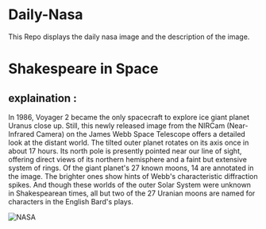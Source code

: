 # Daily-Nasa

This Repo displays the daily nasa image and the description of the image.

<!--NASA-->
# Shakespeare in Space
## explaination :

In 1986, Voyager 2 became the only spacecraft to explore ice giant planet Uranus close up. Still, this newly released image from the NIRCam (Near-Infrared Camera) on the James Webb Space Telescope offers a detailed look at the distant world. The tilted outer planet rotates on its axis once in about 17 hours. Its north pole is presently pointed near our line of sight, offering direct views of its northern hemisphere and a faint but extensive system of rings. Of the giant planet's 27 known moons, 14 are annotated in the image. The brighter ones show hints of Webb's characteristic diffraction spikes. And though these worlds of the outer Solar System were unknown in Shakespearean times, all but two of the 27 Uranian moons are named for characters in the English Bard's plays.

![NASA](https://apod.nasa.gov/apod/image/2312/STScI-UranusJWSTcrop.png)
<!--/NASA-->